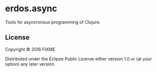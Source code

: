 # erdos.async

Tools for asyncronous programming of Clojure.


## License

Copyright © 2016 FIXME

Distributed under the Eclipse Public License either version 1.0 or (at
your option) any later version.
